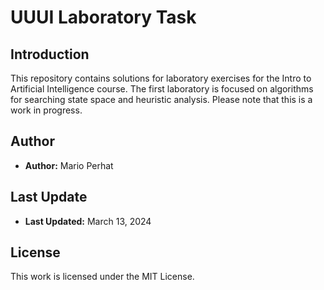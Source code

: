 # UUUI Laboratory Task

## Introduction
This repository contains solutions for laboratory exercises for the Intro to Artificial Intelligence course. The first laboratory is focused on algorithms for searching state space and heuristic analysis. Please note that this is a work in progress.

## Author
- **Author:** Mario Perhat

## Last Update
- **Last Updated:** March 13, 2024

## License
This work is licensed under the MIT License.
